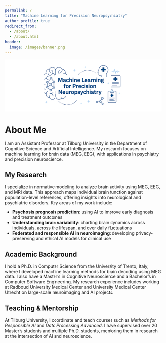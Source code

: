 ```yaml
---
permalink: /
title: "Machine Learning for Precision Neuropsychiatry"
author_profile: true
redirect_from: 
  - /about/
  - /about.html
header:
  image: /images/banner.png
---
```


![Machine Learning for Precision Neuropsychiatry](/images/banner.png)

About Me
======
I am an Assistant Professor at Tilburg University in the Department of Cognitive Science and Artificial Intelligence. My research focuses on machine learning for brain data (MEG, EEG), with applications in psychiatry and precision neuroscience.

My Research
------
I specialize in normative modeling to analyze brain activity using MEG, EEG, and MRI data. This approach maps individual brain function against population-level references, offering insights into neurological and psychiatric disorders. Key areas of my work include:

- **Psychosis prognosis prediction**: using AI to improve early diagnosis and treatment outcomes  
- **Understanding brain variability**: charting brain dynamics across individuals, across the lifespan, and over daily fluctuations  
- **Federated and responsible AI in neuroimaging**: developing privacy-preserving and ethical AI models for clinical use  

Academic Background
------
I hold a Ph.D. in Computer Science from the University of Trento, Italy, where I developed machine learning methods for brain decoding using MEG data. I also have a Master’s in Cognitive Neuroscience and a Bachelor’s in Computer Software Engineering. My research experience includes working at Radboud University Medical Center and University Medical Center Utrecht on large-scale neuroimaging and AI projects.

Teaching & Mentorship
------
At Tilburg University, I coordinate and teach courses such as *Methods for Responsible AI* and *Data Processing Advanced*. I have supervised over 20 Master’s students and multiple Ph.D. students, mentoring them in research at the intersection of AI and neuroscience.


